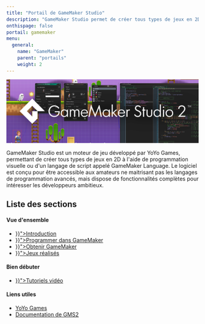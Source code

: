 ```yaml
---
title: "Portail de GameMaker Studio"
description: "GameMaker Studio permet de créer tous types de jeux en 2D et de les publier sur PC et consoles. Le logiciel est accessible aux débutants tout en étant riche et puissant."
onthispage: false
portail: gamemaker
menu:
  general:
    name: "GameMaker"
    parent: "portails"
    weight: 2
---
```


![Bannière du portail GameMaker](/images/gamemaker/banniere.png)

GameMaker Studio est un moteur de jeu développé par YoYo Games, permettant de créer tous types de jeux en 2D à l'aide de programmation visuelle ou d'un langage de script appelé GameMaker Language. Le logiciel est conçu pour être accessible aux amateurs ne maitrisant pas les langages de programmation avancés, mais dispose de fonctionnalités complètes pour intéresser les développeurs ambitieux.

## Liste des sections

<div id="index-flex-container">
    <section>
        <h4>Vue d'ensemble</h4>
        <ul>
          <li><a href="{{< ref "gamemaker/introduction.md" >}}">Introduction</a></li>
          <li><a href="{{< ref "gamemaker/introduction.md#programmer-dans-gamemaker" >}}">Programmer dans GameMaker</a></li>
          <li><a href="{{< ref "gamemaker/introduction.md#obtenir-gamemaker" >}}">Obtenir GameMaker</a></li>
          <li><a href="{{< ref "gamemaker/introduction.md#jeux-réalisés-avec-gamemaker" >}}">Jeux réalisés</a></li>
        </ul>
    </section>
    <section>
      <h4>Bien débuter</h4>
      <ul>
        <li><a href="{{< ref "gamemaker/debuter.md" >}}">Tutoriels vidéo</a></li>
      </ul>
    </section>
    <section>
      <h4>Liens utiles</h4>
      <ul>
        <li><a href="https://www.yoyogames.com/">YoYo Games</a></li>
        <li><a href="https://docs2.yoyogames.com/">Documentation de GMS2</a></li>
      </ul>
    </section>
</div>